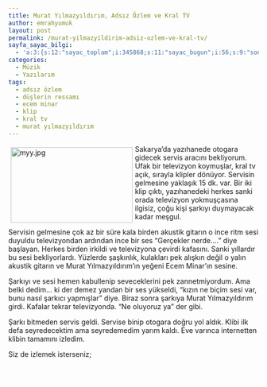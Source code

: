 ```yaml
---
title: Murat Yılmazyıldırım, Adsız Özlem ve Kral TV
author: emrahyumuk
layout: post
permalink: /murat-yilmazyildirim-adsiz-ozlem-ve-kral-tv/
sayfa_sayac_bilgi:
  - 'a:3:{s:12:"sayac_toplam";i:345868;s:11:"sayac_bugun";i:56;s:9:"son_okuma";i:1366295002;}'
categories:
  - Müzik
  - Yazılarım
tags:
  - adsız özlem
  - düşlerin ressamı
  - ecem minar
  - klip
  - kral tv
  - murat yılmazyıldırım
---
```

<img class="alignleft" style="border: 0pt none; margin: 5px; float: left;" src="http://img383.imageshack.us/img383/2196/myywy9.jpg" border="1" alt="myy.jpg" hspace="5" vspace="5" width="245" height="152" align="left" />Sakarya&#8217;da yazıhanede otogara gidecek servis aracını bekliyorum. Ufak bir televizyon koymuşlar, kral tv açık, sırayla klipler dönüyor. Servisin gelmesine yaklaşık 15 dk. var. Bir iki klip çıktı, yazıhanedeki herkes sanki orada televizyon yokmuşçasına ilgisiz, çoğu kişi şarkıyı duymayacak kadar meşgul.

Servisin gelmesine çok az bir süre kala birden akustik gitarın o ince ritm sesi duyuldu televizyondan ardından ince bir ses &#8220;Gerçekler nerde&#8230;.&#8221; diye başlayan. Herkes birden irkildi ve televizyona çevirdi kafasını. Sanki yıllardır bu sesi bekliyorlardı. Yüzlerde şaşkınlık, kulakları pek alışkın değil o yalın akustik gitarın ve Murat Yılmazyıldırım&#8217;ın yeğeni Ecem Minar&#8217;ın sesine.

<!--more-->

Şarkıyı ve sesi hemen kabullenip seveceklerini pek zannetmiyordum. Ama belki dedim&#8230; ki der demez yandan bir ses yükseldi, &#8220;kızın ne biçim sesi var, bunu nasıl şarkıcı yapmışlar&#8221; diye. Biraz sonra şarkıya Murat Yılmazyıldırım girdi. Kafalar tekrar televizyonda. &#8220;Ne oluyoruz ya&#8221; der gibi.

Şarkı bitmeden servis geldi. Servise binip otogara doğru yol aldık. Klibi ilk defa seyredecektim ama seyredemedim yarım kaldı. Eve varınca internetten klibin tamamını izledim.

Siz de izlemek isterseniz;  
<span style="color: #ffffff;">.</span><a href="http://www.dailymotion.com/emrahyumuk/video/x5bshj" target="_blank"><br /> </a>



<span style="color: #ffffff;">.</span>